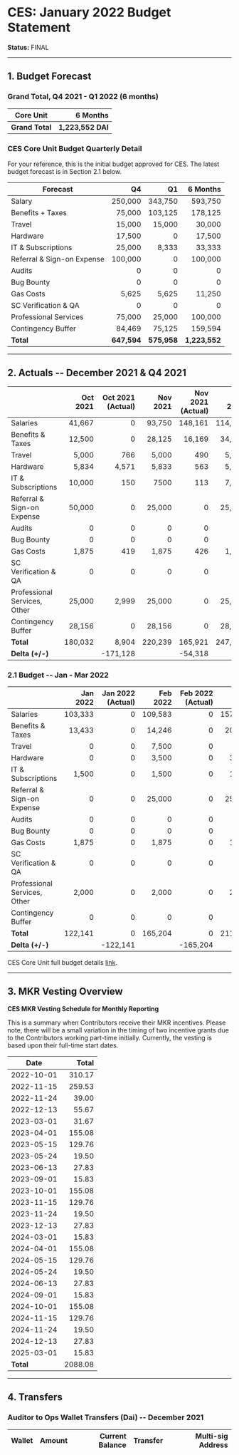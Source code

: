 # CES: January 2022 Budget Statement

**Status:** FINAL

---

## 1. Budget Forecast

### Grand Total, Q4 2021 - Q1 2022 (6 months)

| Core Unit      | 6 Months          |
| ---            |               ---:|
| **Grand Total**| **1,223,552 DAI** |

### CES Core Unit Budget Quarterly Detail

For your reference, this is the initial budget approved for CES. The latest budget forecast is in Section 2.1 below.

| **Forecast**               | Q4          | Q1          | 6 Months      |
| -------------------------- | ----------: | ----------: | ------------: |
| Salary                     |	   250,000 | 343,750     |       593,750 |
| Benefits + Taxes           |	    75,000 | 103,125     |       178,125 |
| Travel                     |	    15,000 | 15,000      |        30,000 |
| Hardware                   |	    17,500 | 0           |        17,500 |
| IT & Subscriptions         |	    25,000 | 8,333       |        33,333 |
| Referral & Sign-on Expense |	   100,000 | 0           |       100,000 |
| Audits                     |	         0 | 0           |             0 |
| Bug Bounty                 |	         0 | 0           |             0 |
| Gas Costs                  |	     5,625 | 5,625       |        11,250 |
| SC Verification & QA       |	         0 | 0           |             0 |
| Professional Services      |	    75,000 | 25,000      |       100,000 |
| Contingency Buffer         |	    84,469 | 75,125      |       159,594 |
| **Total**                  | **647,594** | **575,958** | **1,223,552** |

---

## 2. Actuals -- December 2021 & Q4 2021

|	                            |**Oct 2021**|**Oct 2021 (Actual)**|**Nov 2021**|**Nov 2021 (Actual)**|**Dec 2021**|**Dec 2021 (Actual)**|**Q4 2021**|**Q4 2021 (Actual)**|
|                           --- |       ---: |                ---: |       ---: |                ---: |       ---: |                ---: |      ---: |               ---: |
|Salaries	                    |41,667	     |0	                   |93,750      |148,161              |114,583     |65,001               |250,000    |213,162             |
|Benefits & Taxes               |12,500	     |0                    |28,125      |16,169               |34,375      |3,841                |75,000     |20,010              |
|Travel	                        |5,000	     |766	               |5,000       |490                  |5,000       |0                    |15,000     |1,256               |
|Hardware	                    |5,834	     |4,571	               |5,833       |563                  |5,833       |3,488                |17,500     |8,621               |
|IT & Subscriptions	            |10,000	     |150                  |7500        |113                  |7,500       |523                  |25,000     |786                 |
|Referral & Sign-on Expense	    |50,000	     |0	                   |25,000      |0                    |25,000      |0                    |100,000    |0                   |
|Audits	                        |0	         |0	                   |0           |0                    |0           |0                    |0          |0                   |
|Bug Bounty	                    |0	         |0	                   |0           |0                    |0           |0                    |0          |0                   |
|Gas Costs	                    |1,875	     |419	               |1,875       |426                  |1,875       |440                  |5,625      |1,284               |
|SC Verification & QA	        |0	         |0	                   |0           |0                    |0           |0                    |0          |0                   |
|Professional Services, Other	|25,000	     |2,999	               |25,000      |0                    |25,000      |1,800                |75,000     |4,799               |
|Contingency Buffer	            |28,156	     |0	                   |28,156      |0                    |28,156      |0                    |84,469     |0                   |
|**Total**	                    |180,032	 |8,904 	           |220,239     |165,921              |247,323     |75,092               |647,594    |249,917             |
|**Delta (+/-)**                |		     |-171,128             |            |-54,318              |            |-172,230             |           |-397,677            |

### 2.1 Budget -- Jan - Mar 2022

|	                            |**Jan 2022**|**Jan 2022 (Actual)**|**Feb 2022**|**Feb 2022 (Actual)**|**Mar 2022**|**Mar 2022 (Actual)**|**Q1 2022**|**Q1 2022 (Actual)**|
|                           --- |       ---: |                ---: |       ---: |                ---: |       ---: |                ---: |      ---: |               ---: |
|Salaries	                    |103,333	 |0	                   |109,583     |0                    |157,500     |0                    |370,416    |0                   |
|Benefits & Taxes               |13,433	     |0                    |14,246      |0                    |20,475      |0                    |48,154     |0                   |
|Travel	                        |0	         |0	                   |7,500       |0                    |0           |0                    |7,500      |0                   |
|Hardware	                    |0	         |0	                   |3,500       |0                    |3,500       |0                    |7,000      |0                   |
|IT & Subscriptions	            |1,500	     |0                    |1,500       |0                    |1,500       |0                    |4,500      |0                   |
|Referral & Sign-on Expense	    |0	         |0	                   |25,000      |0                    |25,000      |0                    |50,000     |0                   |
|Audits	                        |0	         |0	                   |0           |0                    |0           |0                    |0          |0                   |
|Bug Bounty	                    |0	         |0	                   |0           |0                    |0           |0                    |0          |0                   |
|Gas Costs	                    |1,875	     |0	                   |1,875       |0                    |1,875       |0                    |5,625      |0                   |
|SC Verification & QA	        |0	         |0	                   |0           |0                    |0           |0                    |0          |0                   |
|Professional Services, Other	|2,000	     |0	                   |2,000       |0                    |2,000       |0                    |6,000      |0                   |
|Contingency Buffer	            |0	         |0	                   |0           |0                    |0           |0                    |0          |0                   |
|**Total**	                    |122,141	 |0 	               |165,204     |0                    |211,850     |0                    |499,195    |0                   |
|**Delta (+/-)**                |		     |-122,141             |            |-165,204             |            |-211,850             |           |-499,195            |

CES Core Unit full budget details [link](https://docs.google.com/spreadsheets/d/1Aeszzw1PRSEJnzlwNxTw8f_n33gmn-x41ooDZiCd3YA/edit?usp=sharing).

---

## 3. MKR Vesting Overview

**CES MKR Vesting Schedule for Monthly Reporting**

This is a summary when Contributors receive their MKR incentives. Please note, there will be a small variation in the timing of two incentive grants due to the Contributors working part-time initially. Currently, the vesting is based upon their full-time start dates.

| **Date**  | **Total** |
|       --- |      ---: |
|2022-10-01	|310.17     |
|2022-11-15	|259.53     |
|2022-11-24	|39.00      |
|2022-12-13	|55.67      |
|2023-03-01	|31.67      |
|2023-04-01	|155.08     |
|2023-05-15	|129.76     |
|2023-05-24	|19.50      |
|2023-06-13	|27.83      |
|2023-09-01	|15.83      |
|2023-10-01	|155.08     |
|2023-11-15	|129.76     |
|2023-11-24	|19.50      |
|2023-12-13	|27.83      |
|2024-03-01	|15.83      |
|2024-04-01	|155.08     |
|2024-05-15	|129.76     |
|2024-05-24	|19.50      |
|2024-06-13	|27.83      |
|2024-09-01	|15.83      |
|2024-10-01	|155.08     |
|2024-11-15	|129.76     |
|2024-11-24	|19.50      |
|2024-12-13	|27.83      |
|2025-03-01	|15.83      |
| **Total**	|2088.08    |

---

## 4. Transfers

### Auditor to Ops Wallet Transfers (Dai) -- December 2021

|             Wallet |           Amount | Current Balance |         Transfer |                          Multi-sig Address |
|-------------------:|-----------------:|----------------:|-----------------:|-------------------------------------------:|
